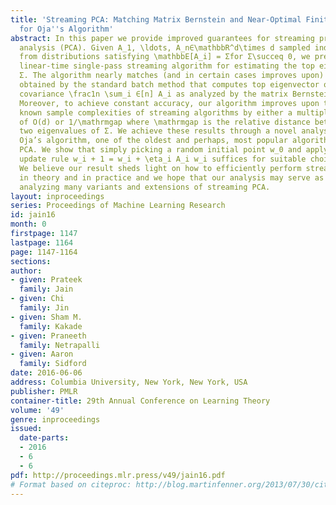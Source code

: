```yaml
---
title: 'Streaming PCA: Matching Matrix Bernstein and Near-Optimal Finite Sample Guarantees
  for Oja''s Algorithm'
abstract: In this paper we provide improved guarantees for streaming principal component
  analysis (PCA). Given A_1, \ldots, A_n∈\mathbbR^d\times d sampled independently
  from distributions satisfying \mathbbE[A_i] = Σfor Σ\succeq 0, we present an O(d)-space
  linear-time single-pass streaming algorithm for estimating the top eigenvector of
  Σ. The algorithm nearly matches (and in certain cases improves upon) the accuracy
  obtained by the standard batch method that computes top eigenvector of the empirical
  covariance \frac1n \sum_i ∈[n] A_i as analyzed by the matrix Bernstein inequality.
  Moreover, to achieve constant accuracy, our algorithm improves upon the best previous
  known sample complexities of streaming algorithms by either a multiplicative factor
  of O(d) or 1/\mathrmgap where \mathrmgap is the relative distance between the top
  two eigenvalues of Σ. We achieve these results through a novel analysis of the classic
  Oja’s algorithm, one of the oldest and perhaps, most popular algorithms for streaming
  PCA. We show that simply picking a random initial point w_0 and applying the natural
  update rule w_i + 1 = w_i + \eta_i A_i w_i suffices for suitable choice of \eta_i.
  We believe our result sheds light on how to efficiently perform streaming PCA both
  in theory and in practice and we hope that our analysis may serve as the basis for
  analyzing many variants and extensions of streaming PCA.
layout: inproceedings
series: Proceedings of Machine Learning Research
id: jain16
month: 0
firstpage: 1147
lastpage: 1164
page: 1147-1164
sections: 
author:
- given: Prateek
  family: Jain
- given: Chi
  family: Jin
- given: Sham M.
  family: Kakade
- given: Praneeth
  family: Netrapalli
- given: Aaron
  family: Sidford
date: 2016-06-06
address: Columbia University, New York, New York, USA
publisher: PMLR
container-title: 29th Annual Conference on Learning Theory
volume: '49'
genre: inproceedings
issued:
  date-parts:
  - 2016
  - 6
  - 6
pdf: http://proceedings.mlr.press/v49/jain16.pdf
# Format based on citeproc: http://blog.martinfenner.org/2013/07/30/citeproc-yaml-for-bibliographies/
---
```

